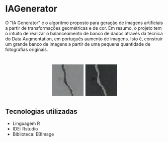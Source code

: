 # IAGenerator 
<p>
     O "IA Generator" é o algoritmo proposto para geração de imagens artificiais a partir de transformações geométricas e de cor. Em resumo, o projeto tem o intuito de realizar o balanceamento de banco de dados através da técnica do Data Augmentation, em português aumento de imagens. Isto é, construir um grande banco de imagens a partir de uma pequena quantidade de fotografias originais.
</p>

<h1 align="center" display="flex" justify-content="center" >
  <img alt="originalImage" title="Imagem original" src="./ExampleDatabaseImages/concreteCrack.png" height="100px" width="100px" />
  <img alt="tranformImage" title="Imagem Artificial" src="./ExampleDatabaseImages/transform/brightnessContrastGammaCorrection/brightnessContrastGammaCorrection 659.987819613889 ConcreteCrack.png 0.509803921568627 .png" height="100px" width="100px"/>
</h1>

<h2>Tecnologias utilizadas</h2>
<ul>
    <li>Linguagem R</li>
    <li>IDE: Rstudio</li>
    <li>Biblioteca: EBImage</li>
</ul>
